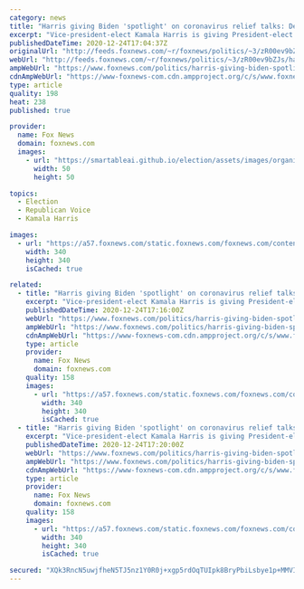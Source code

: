 ```yaml
---
category: news
title: "Harris giving Biden 'spotlight' on coronavirus relief talks: Deroy Murdock"
excerpt: "Vice-president-elect Kamala Harris is giving President-elect Joe Biden the “spotlight” on coronavirus relief discussions, Fox News contributor Deroy Murdock said on Thursday."
publishedDateTime: 2020-12-24T17:04:37Z
originalUrl: "http://feeds.foxnews.com/~r/foxnews/politics/~3/zR00ev9bZJs/harris-giving-biden-spotlight-on-coronavirus-relief-talks-deroy-murdock"
webUrl: "http://feeds.foxnews.com/~r/foxnews/politics/~3/zR00ev9bZJs/harris-giving-biden-spotlight-on-coronavirus-relief-talks-deroy-murdock"
ampWebUrl: "https://www.foxnews.com/politics/harris-giving-biden-spotlight-on-coronavirus-relief-talks-deroy-murdock.amp"
cdnAmpWebUrl: "https://www-foxnews-com.cdn.ampproject.org/c/s/www.foxnews.com/politics/harris-giving-biden-spotlight-on-coronavirus-relief-talks-deroy-murdock.amp"
type: article
quality: 198
heat: 238
published: true

provider:
  name: Fox News
  domain: foxnews.com
  images:
    - url: "https://smartableai.github.io/election/assets/images/organizations/foxnews.com-50x50.jpg"
      width: 50
      height: 50

topics:
  - Election
  - Republican Voice
  - Kamala Harris

images:
  - url: "https://a57.foxnews.com/static.foxnews.com/foxnews.com/content/uploads/2020/10/340/340/image-5.png?ve=1&tl=1"
    width: 340
    height: 340
    isCached: true

related:
  - title: "Harris giving Biden 'spotlight' on coronavirus relief talks: Deroy Murdoch"
    excerpt: "Vice-president-elect Kamala Harris is giving President-elect Joe Biden the “spotlight” on coronavirus relief discussions, Fox News contributor Deroy Murdock said on Thursday."
    publishedDateTime: 2020-12-24T17:16:00Z
    webUrl: "https://www.foxnews.com/politics/harris-giving-biden-spotlight-on-coronavirus-relief-talks-deroy-murdoch"
    ampWebUrl: "https://www.foxnews.com/politics/harris-giving-biden-spotlight-on-coronavirus-relief-talks-deroy-murdock.amp"
    cdnAmpWebUrl: "https://www-foxnews-com.cdn.ampproject.org/c/s/www.foxnews.com/politics/harris-giving-biden-spotlight-on-coronavirus-relief-talks-deroy-murdock.amp"
    type: article
    provider:
      name: Fox News
      domain: foxnews.com
    quality: 158
    images:
      - url: "https://a57.foxnews.com/static.foxnews.com/foxnews.com/content/uploads/2020/10/340/340/image-5.png?ve=1&tl=1"
        width: 340
        height: 340
        isCached: true
  - title: "Harris giving Biden 'spotlight' on coronavirus relief talks: Deroy Murdock"
    excerpt: "Vice-president-elect Kamala Harris is giving President-elect Joe Biden the “spotlight” on coronavirus relief discussions, Fox News contributor Deroy Murdock said on Thursday."
    publishedDateTime: 2020-12-24T17:20:00Z
    webUrl: "https://www.foxnews.com/politics/harris-giving-biden-spotlight-on-coronavirus-relief-talks-deroy-murdock"
    ampWebUrl: "https://www.foxnews.com/politics/harris-giving-biden-spotlight-on-coronavirus-relief-talks-deroy-murdock.amp"
    cdnAmpWebUrl: "https://www-foxnews-com.cdn.ampproject.org/c/s/www.foxnews.com/politics/harris-giving-biden-spotlight-on-coronavirus-relief-talks-deroy-murdock.amp"
    type: article
    provider:
      name: Fox News
      domain: foxnews.com
    quality: 158
    images:
      - url: "https://a57.foxnews.com/static.foxnews.com/foxnews.com/content/uploads/2020/10/340/340/image-5.png?ve=1&tl=1"
        width: 340
        height: 340
        isCached: true

secured: "XQk3RncN5uwjfheN5TJ5nz1Y0R0j+xgp5rdOqTUIpk8BryPbiLsbye1p+MMVIIi+C06pRgiZ38jsOuhtJyy9Kh3X23Chj8gDnm0nCjvscR1SrTHnaupqBPAca5uTgknLliu9V88oQdfwCXXnKx0i+RnK2vmCUz3M40BmthFpsH9eFG2CF8JLGjgTW0tlrld9Yulo0nlDSdq0Jg7lURjxMyDid+iSKrHesKfeEROjXLo8Sd+nwuuME71JAo7mTDOjsHtzVdjEQEHCUTfPo/GcTviJRfwFUhA9v9j8nDtHnx3yL8HoxxiYNQF4Vdm0+HyfqetGowulhxjiaHHiXSN7kCWllTf6taZzsZn7VvW/Xlw=;VqZ3eZ6EyAfDJHVv8kaKRA=="
---
```


